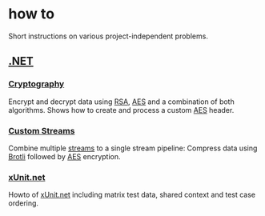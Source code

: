 # how to

Short instructions on various project-independent problems.

## [.NET](.net)

### [Cryptography](.net/Crypto)

Encrypt and decrypt data using [RSA](https://csrc.nist.gov/glossary/term/rsa), [AES](https://csrc.nist.gov/glossary/term/advanced_encryption_standard) and a combination of both algorithms. Shows how to create and process a custom [AES](https://csrc.nist.gov/glossary/term/advanced_encryption_standard) header.

### [Custom Streams](.net/StreamPipeline)

Combine multiple [streams](https://learn.microsoft.com/en-gb/dotnet/api/system.io.stream) to a single stream pipeline: Compress data using [Brotli](https://developer.mozilla.org/en-US/docs/Glossary/Brotli_compression) followed by [AES](https://csrc.nist.gov/glossary/term/advanced_encryption_standard) encryption.

### [xUnit.net](.net/xUnit.net/)

Howto of [xUnit.net](https://xUnit.net/) including matrix test data, shared context and test case ordering.
